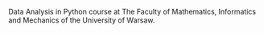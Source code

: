 Data Analysis in Python course at The Faculty of Mathematics, Informatics and Mechanics of the University of Warsaw.